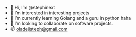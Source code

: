 - 👋 Hi, I’m @stephinext
- 👀 I’m interested in interesting projects
- 🌱 I’m currently learning Golang and a guru in python haha
- 💞️ I’m looking to collaborate on software projects.
- 📫 oladejisteph@gmail.com

<!---
stephinext/stephinext is a ✨ special ✨ repository because its `README.md` (this file) appears on your GitHub profile.
You can click the Preview link to take a look at your changes.
--->
